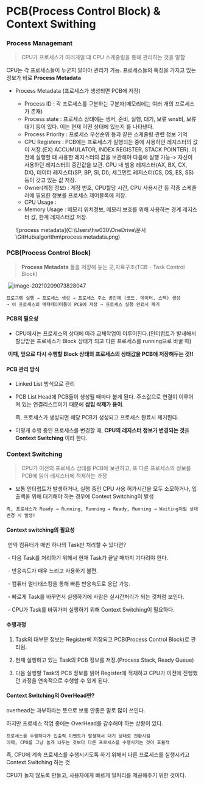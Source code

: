 # PCB(Process Control Block) & Context Swithing



### Process Managemant

> CPU가 프로세스가 여러개일 떄 CPU 스케줄링을 통해 관리하는 것을 말함

CPU는 각 프로세스들이 누군지 알아야 관리가 가능. 프로세스들의 특징을 가지고 있는 정보가 바로 **Process Metadata**

* Process Metadata (프로세스가 생성되면 PCB에 저장)
  * Process ID : 각 프로세스를 구분하는 구분자(메모리에는 여러 개의 프로세스가 존재)
  * Process state : 프로세스 상태에는 생서, 준비, 실행, 대기, 보류 wns비, 보류 대기 등이 있다. 이는 현재 어떤 상태에 있는지 를 나타낸다.
  * Process Priority : 프로세스 우선순위 등과 같은 스케줄링 관련 정보 기억 
  * CPU Registers : PCB에는 프로세스가 실행되는 중에 사용하던 레지스터의 값이 저장.(EX) ACCUMULATOR, INDEX REGISTER, STACK POINTER). 이전에 실행할 떄 사용한 레지스터의 값을 보관해야 다음에 실행 가능-> 자신이 사용하던 레지스터의 중간값을 보관. CPU 내 범용 레지스터(AX, BX, CX, DX), 데이터 레지스터(SP, BP, SI, DI), 세그먼트 레지스터(CS, DS, ES, SS) 등이 갖고 있는 값 저장.
  * Owner(계정 정보) : 계정 번호, CPU할당 시간, CPU 사용시간 등 각종 스케줄러에 필요한 정보를 프로세스 제어블록에 저장.
  * CPU Usage : 
  * Memory Usage : 메모리 위치정보, 메모리 보호를 위해 사용하는 경계 레지스터 값, 한계 레지스터값 저장.
  
  ![process metadata](C:\Users\hw030\OneDrive\문서\GitHub\algorithm\process metadata.png)

### PCB(Process Control Block)

> **Process Metadata** 들을 저장해 놓는 곳,자료구조(TCB - Task Control Block)

​	![image-20210209073828047](C:\Users\hw030\AppData\Roaming\Typora\typora-user-images\image-20210209073828047.png) 

```
프로그램 실행 → 프로세스 생성 → 프로세스 주소 공간에 (코드, 데이터, 스택) 생성 
→ 이 프로세스의 메타데이터들이 PCB에 저장 → 프로세스 실행 완료시 폐기
```



#### PCB의 필요성

* CPU에서는 프로세스의 상태에 따라 교체작업이 이루어진다.(인터럽트가 발새해서 할당받은 프로세스가 Block 상태가 되고 다른 프로세스를 running으로 바꿀 때)



​	**이때, 앞으로 다시 수행할 Block 상태의 프로세스의 상태값을 PCB에 저장해두는 것!!**



#### PCB 관리 방식

* Linked List 방식으로 관리

* PCB List Head에 PCB들이 생성될 때마다 붙게 된다. 주소값으로 연결이 이루어져 있는 연결리스트이기 때문에 **삽입 삭제가 용이**.

  즉, 프로세스가 생성되면 해당 PCB가 생성되고 프로세스 완료시 제거된다.

* 이렇게 수행 중인 프로세스를 변경할 때, **CPU의 레지스터 정보가 변경되는 것**을 **Context Switching** 이라 한다.





### Context Switching

> CPU가 이전의 프로세스 상태를 PCB에 보관하고, 또 다른 프로세스의 정보를 PCB에 읽어 레지스터에 적재하는 과정

* 보통 인터럽트가 발생하거나, 실행 중인 CPU 사용 허가시간을 모두 소모하거나, 입출랙을 위해 대기해야 하는 경우에 Context Switching이 발생

```
즉, 프로세스가 Ready → Running, Running → Ready, Running → Waiting처럼 상태 변경 시 발생!
```



#### Context switching의 필요성

​	만약 컴퓨터가 매번 하나의 Task만 처리할 수 있다면?

​	- 다음 Task를 처리하기 위해서 현재 Task가 끝날 때까지 기다려야 한다.

​	\- 반응속도가 매우 느리고 사용하기 불편.

​	\- 컴퓨터 멀티태스킹을 통해 빠른 반응속도로 응답 가능.

​	\- 빠르게 Task를 바꾸면서 실행하기에 사람은 실시간처리가 되는 것처럼 보인다.

​	\- CPU가 Task를 바꿔가며 실행하기 위해 Context Switching이 필요하다.



#### 수행과정

1. Task의 대부분 정보는 Register에 저장되고 PCB(Process Control Block)로 관리됨.

2. 현재 실행하고 있는 Task의 PCB 정보를 저장.(Process Stack, Ready Queue)

3. 다음 실행할 Task의 PCB 정보를 읽어 Register에 적재하고 CPU가 이전에 진행했던 과정을 연속적으로 수행할 수 있게 된다.





#### Context Switching의 OverHead란?

overhead는 과부하라는 뜻으로 보통 안좋은 말로 많이 쓰인다.

하지만 프로세스 작업 중에는 OverHead를 감수해야 하는 상황이 있다.

```text
프로세스를 수행하다가 입출력 이벤트가 발생해서 대기 상태로 전환시킴
이때, CPU를 그냥 놀게 놔두는 것보다 다른 프로세스를 수행시키는 것이 효율적
```

즉, CPU에 계속 프로세스를 수행시키도록 하기 위해서 다른 프로세스를 실행시키고 Context Switching 하는 것

CPU가 놀지 않도록 만들고, 사용자에게 빠르게 일처리를 제공해주기 위한 것이다.